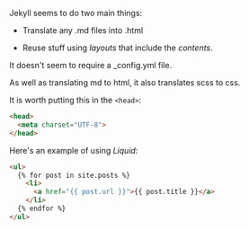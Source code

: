 Jekyll seems to do two main things:

- Translate any .md files into .html

- Reuse stuff using *layouts* that include the *contents*.

It doesn't seem to require a _config.yml file.

As well as translating md to html, it also translates scss to css.

It is worth putting this in the `<head>`:
```html
<head>
  <meta charset="UTF-8">
</head>
```
Here's an example of using *Liquid*:
```html
<ul>
  {% for post in site.posts %}
    <li>
      <a href="{{ post.url }}">{{ post.title }}</a>
    </li>
  {% endfor %}
</ul>
```
